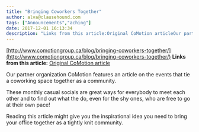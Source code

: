 ```yaml
---
title: "Bringing Coworkers Together"
author: alva@clausehound.com
tags: ["Announcements","aching"]
date: 2017-12-01 16:13:34
description: "Links from this article:Original CoMotion articleOur partner organization CoMotion features an article on the events that tie a coworking space to..."
---
```


[http://www.comotiongroup.ca/blog/bringing-coworkers-together/](http://www.comotiongroup.ca/blog/bringing-coworkers-together/)
**Links from this article:**
[Original CoMotion article](http://www.comotiongroup.ca/blog/bringing-coworkers-together/)

Our partner organization CoMotion features an article on the events that tie a coworking space together as a community.

These monthly casual socials are great ways for everybody to meet each other and to find out what the do, even for the shy ones, who are free to go at their own pace!

Reading this article might give you the inspirational idea you need to bring your office together as a tightly knit community.